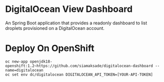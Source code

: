 # DigitalOcean View Dashboard
 
 An Spring Boot application that provides a readonly dashboard to list droplets 
 provisioned on a DigitalOcean account.
  

# Deploy On OpenShift

```
oc new-app openjdk18-openshift:1.2~https://github.com/siamaksade/digitalocean-dashboard --name=digitalocean
oc set env dc/digitalocean DIGITALOCEAN_API_TOKEN=[YOUR-API-TOKEN]

```